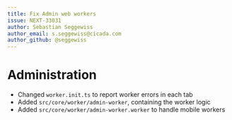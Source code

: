 ```yaml
---
title: Fix Admin web workers
issue: NEXT-33031
author: Sebastian Seggewiss
author_email: s.seggewiss@cicada.com
author_github: @seggewiss
---
```

# Administration
* Changed `worker.init.ts` to report worker errors in each tab
* Added `src/core/worker/admin-worker`, containing the worker logic
* Added `src/core/worker/admin-worker.worker` to handle mobile workers
